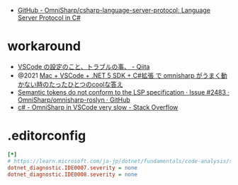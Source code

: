 
- [GitHub - OmniSharp/csharp-language-server-protocol: Language Server Protocol in C#](https://github.com/OmniSharp/csharp-language-server-protocol)

# workaround
- [VSCode の設定のこと、トラブルの事、 - Qiita](https://qiita.com/D-3/items/8372d68af2be6f072f3b)
- @2021 [Mac + VSCode + .NET 5 SDK + C#拡張 で omnisharp がうまく動かない時のたったひとつのcoolな答え](https://zenn.dev/junki555/articles/12288f20a4e3cc)
- [Semantic tokens do not conform to the LSP specification · Issue #2483 · OmniSharp/omnisharp-roslyn · GitHub](https://github.com/OmniSharp/omnisharp-roslyn/issues/2483)
- [c# - OmniSharp in VSCode very slow - Stack Overflow](https://stackoverflow.com/questions/48138280/omnisharp-in-vscode-very-slow)


# .editorconfig

```ini
[*]
# https://learn.microsoft.com/ja-jp/dotnet/fundamentals/code-analysis/style-rules/ide0007-ide0008
dotnet_diagnostic.IDE0007.severity = none
dotnet_diagnostic.IDE0008.severity = none
```
